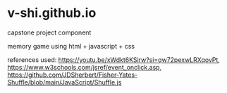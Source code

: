 # v-shi.github.io
capstone project component

memory game using html + javascript + css

references used:
https://youtu.be/xWdkt6KSirw?si=qw72pexwLRXqovPt, 
https://www.w3schools.com/jsref/event_onclick.asp, 
https://github.com/JDSherbert/Fisher-Yates-Shuffle/blob/main/JavaScript/Shuffle.js

